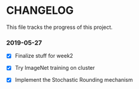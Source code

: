# CHANGELOG

This file tracks the progress of this project.

### 2019-05-27

- [x] Finalize stuff for week2
- [x] Try ImageNet training on cluster
- [x] Implement the Stochastic Rounding mechanism 

